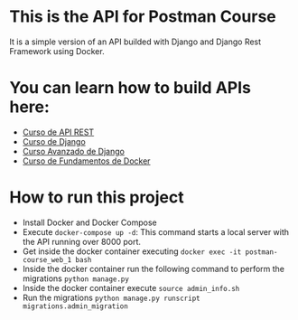 
# This is the API for Postman Course

It is a simple version of an API builded with Django and Django Rest Framework
using Docker.


# You can learn how to build APIs here:

- [Curso de API REST](https://platzi.com/clases/api-rest/)
- [Curso de Django](https://platzi.com/clases/django/)
- [Curso Avanzado de Django](https://platzi.com/clases/django-avanzado/)
- [Curso de Fundamentos de Docker](https://platzi.com/clases/docker/)

# How to run this project
- Install Docker and Docker Compose
- Execute `docker-compose up -d`: This command starts a local server with the API running over 8000 port.
- Get inside the docker container executing `docker exec -it postman-course_web_1 bash`
- Inside the docker container run the following command to perform the migrations `python manage.py`
- Inside the docker container execute `source admin_info.sh`
- Run the migrations `python manage.py runscript migrations.admin_migration`
